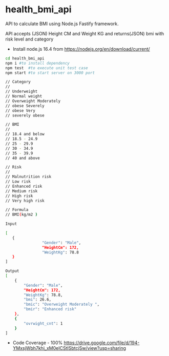 # health_bmi_api
API to calculate BMI using Node.js Fastify framework.

API accepts (JSON) Height CM and Weight KG and returns(JSON) bmi with risk level and category

- Install node.js 16.4 from https://nodejs.org/en/download/current/


```sh
cd health_bmi_api
npm i #to install dependency  
npm test  #to execute unit test case
npm start #to start server on 3000 port
```

```sh
// Category
// 
// Underweight
// Normal weight
// Overweight Moderately 
// obese Severely
// obese Very
// severely obese

// BMI
// 
// 18.4 and below
// 18.5 - 24.9
// 25 - 29.9
// 30 - 34.9
// 35 - 39.9
// 40 and above

// Risk
// 
// Malnutrition risk
// Low risk
// Enhanced risk
// Medium risk
// High risk
// Very high risk

// Formula
// BMI(kg/m2 )
```



```sh
Input

[
   {
                "Gender": "Male",
                "HeightCm": 172,
                "WeightKg": 78.8
   }
]

Output
[
    {
        "Gender": "Male",
        "HeightCm": 172,
        "WeightKg": 78.8,
        "bmi": 26.6,
        "bmic": "Overweight Moderately ",
        "bmir": "Enhanced risk"
    },
    {
        "ovrwight_cnt": 1
    }
]    


```

- Code Coverage - 100% https://drive.google.com/file/d/194-YMxsjWbh7khi_xM0eICStISbtcjSw/view?usp=sharing




